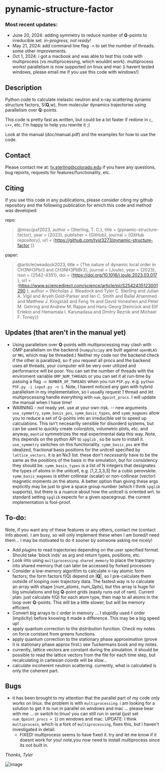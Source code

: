 # pynamic-structure-factor

### Most recent updates:
- June 20, 2024: adding symmetry to reduce number of **Q**-points to irreducible set. *in-progress, not ready!*
- May 21, 2024: add command line flag `-n` to set the number of threads. some other improvements.
- Oct 1, 2024: i got a macbook and was able to test this code with multiprocess (vs multiprocessing, which wouldnt work). multiprocess works! parallelism is now supported on linux and mac (i havent tested windows, please email me if you use this code with windows!)

## Description
Python code to calculate inelastic neutron and x-ray scattering dynamic structure factors, S(**Q**,*w*), from molecular dynamics trajectories using parallelism over **Q**-points.

This code is pretty fast as written, but could be a lot faster if redone in `c`, `c++`, etc. I'm happy to help you rewrite it ;)

Look at the manual (doc/manual.pdf) and the examples for how to use the code.

## Contact
Please contact me at:
    ty.sterling@colorado.edu
if you have any questions, bug reports, requests for features/functionality, etc.

## Citing
If you use this code in any publications, please consider citing my github repository and the following 
publication for which this code and method was developed: 

repo:
> @misc{psf2023, 
  author = {Sterling, T. C.}, 
  title = {pynamic-structure-factor},
  year = {2023},
  publisher = {GitHub},
  journal = {GitHub repository},
  url = {https://github.com/tyst3273/pynamic-structure-factor }}

paper:
> @article{weadock2023,
  title = {The nature of dynamic local order in CH3NH3PbI3 and CH3NH3PbBr3},
  journal = {Joule},
  year = {2023},
  issn = {2542-4351},
  doi = {https://doi.org/10.1016/j.joule.2023.03.017 },
  url = {https://www.sciencedirect.com/science/article/pii/S2542435123001290 },
  author = {Nicholas J. Weadock and Tyler C. Sterling and Julian A. Vigil and 
           Aryeh Gold-Parker and Ian C. Smith and Ballal Ahammed and Matthew J. Krogstad 
           and Feng Ye and David Voneshen and Peter M. Gehring and Andrew M. Rappe and 
           Hans-Georg Steinrück and Elif Ertekin and Hemamala I. Karunadasa and 
           Dmitry Reznik and Michael F. Toney}}

## Updates (that aren't in the manual yet)
- Using parallelism over **Q**-points with multiprocessing may clash with OMP parallelism on the backend (`numpy`/`scipy` are built against `openBLAS` or `MKL` which may be threaded.) Neither my code nor the backend check if the other is parallized, so if you request all procs and the backend uses all threads, your computer will be very over utilized and performance will be poor. You can set the number of threads with the enviroment variable `OMP_NUM_THREADS` or you can set it at run-time by passing a flag `-n NUMBER_OF_THREADS` when you run `PSF.py`. e.g. `python PSF.py -i input.py -n 1`. Note, I havent noticed any gain with hybrid parallelism in my implementation, so I usually request 1 thread and let multiprocessing handle everything with `num_Qpoint_procs`. I will update the manual when I have time! 
- WARNING - not ready yet. use at your own risk. -- new arguments `use_symmetry`, `symm_basis_pos`, `symm_basis_types`, and `symm_magmoms` allow you to reduce a set of Q-points into an irreducible set to speed up calculations. This isn't necesarilly sensible for disorderd systems, but can be used to quickly create colorplots, volumetric plots, etc. and anyway, `mantid` symmetrizes the real experimental data this way. Note, this depends on the python API to `spglib` , so be sure to install it. `use_symmetry` switches on this functionality. `symm_basis_pos` are the idealized, fractional basis positions for the unitcell specified by `lattice_vectors`. it is an Nx3 list. these don't *necessarily* have to be the same as the positions of the basis in the simulation, but for consistency they should be. `symm_basis_types` is a list of N integers that designates the types of atoms in the unitcell, e.g. [1,2,3,3,3] for a cubic perovskite. `symm_basis_magmoms` is either collinear (scalar) or non-collinear (vector) magnetic moments on the atoms. A better option than giving these args explicitly may be just to give a space group number (which I think `spglib` supports), but there is a nuance about how the unitcell is oriented wrt. to standard setting `spglib` expects for a given spacegroup. the current implementation is fool-proof. 

## To-do:
Note, if you want any of these features or any others, contact me (contact info above). I am busy, so will only implement these when I am bored/I need them... I may be motivated to do it sooner by someone asking me nicely!
- Add *plugins* to read trajectories depending on the user specified format. Should take 'block inds' as arg and return types, positions, etc. 
- Look into using `multiprocessing.shared_memory` to place the trajectory into shared memory that can later be accessed by forked processes
- Consider a low-memory algorithm to calculate x-ray atomic form factors; the form factors f(Q) depend on |**Q**|, so I pre-calculate them outside of looping over trajectory data. The fastest way is to calculate an array with shape [num_atoms, num_Qpts], but this array is huge for big simulations and big **Q**-point grids (easily runs out of ram). Current plan: just calculate f(Q) for each atom type, then map to all atoms in the loop over **Q**-points. This will be a little slower, but will be memory efficient. 
- Convert big arrays to `C` order in memory ... I stupidly used `F` order (impliclty) before knowing it made a difference. This may be a big speed up!
- apply quantum correction to the distribution function. Check my notes on force constant from greens functions.
- apply quantum correction to the stationary phase approximation (prove it is stationary phase approx first.) see Tuckermans book and my notes. 
- currently, lattice vectors are constant during the simulation. it should be possible to read the lattice vectors from the file for each time step, but recalculating in cartesian coords will be slow...
- calculate incoherent neutron scattering. currently, what is calculated is only the coherent part.

## Bugs
- it has been brought to my attention that the parallel part of my code only works on linux. the problem is with `multiprocessing`. i am looking for a solution to get it to run in parallel on windows and mac ... please bear with me ... or switch to linux! you can still run in serial (just set `num_Qpoint_procs = 1`) on windows and mac. UPDATE: I think `multiprocess`, which is a fork of `multiprocessing`, fixes this, but I haven't investigated in detail. 
    - FIXED! multiprocess seems to have fixed it. try and let me know if it doesnt work for you! note,you now need to install multiprocess since its not built in.

*Thanks, Tyler*

![image](https://user-images.githubusercontent.com/35535765/220440178-00a59db5-2dae-4774-9e0d-2f3de4752dfd.png)


